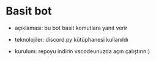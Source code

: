 # Basit bot

- açıklaması: bu bot basit komutlara yanıt verir
  
- teknolojiler: discord.py kütüphanesi kullanıldı
- kurulum: repoyu indirin vscodeunuzda açın çalıştırın:)
